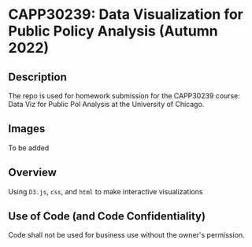 # CAPP30239: Data Visualization for Public Policy Analysis (Autumn 2022)

## Description
The repo is used for homework submission for the CAPP30239 course: Data Viz for Public Pol Analysis at the University of Chicago.

## Images
To be added

## Overview

Using `D3.js`, `css`, and `html` to make interactive visualizations

## Use of Code (and Code Confidentiality)
Code shall not be used for business use without the owner's permission.  
